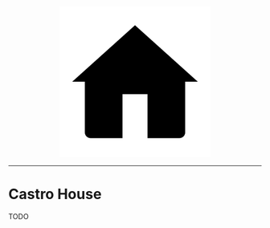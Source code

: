 <p align="center"><img src="./doc/img/title.png" width="300px" alt="Castro House"/></p>
<p align="center">
</p>

-------------------------------------------------------------------------------

# Castro House

TODO

